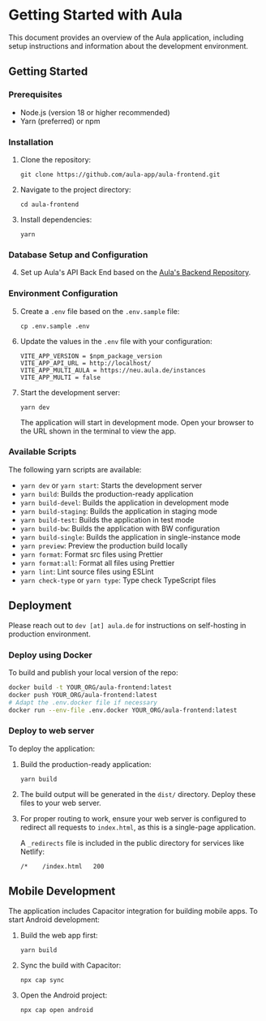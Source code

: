 # Getting Started with Aula

This document provides an overview of the Aula application, including setup instructions and information about the development environment.

## Getting Started

### Prerequisites

- Node.js (version 18 or higher recommended)
- Yarn (preferred) or npm

### Installation

1. Clone the repository:

   ```
   git clone https://github.com/aula-app/aula-frontend.git
   ```

2. Navigate to the project directory:

   ```
   cd aula-frontend
   ```

3. Install dependencies:
   ```
   yarn
   ```

### Database Setup and Configuration

4. Set up Aula's API Back End based on the [Aula's Backend Repository](https://github.com/aula-app/aula-backend).

### Environment Configuration

5. Create a `.env` file based on the `.env.sample` file:

   ```
   cp .env.sample .env
   ```

6. Update the values in the `.env` file with your configuration:

   ```
   VITE_APP_VERSION = $npm_package_version
   VITE_APP_API_URL = http://localhost/
   VITE_APP_MULTI_AULA = https://neu.aula.de/instances
   VITE_APP_MULTI = false
   ```

7. Start the development server:

   ```
   yarn dev
   ```

   The application will start in development mode. Open your browser to the URL shown in the terminal to view the app.

### Available Scripts

The following yarn scripts are available:

- `yarn dev` or `yarn start`: Starts the development server
- `yarn build`: Builds the production-ready application
- `yarn build-devel`: Builds the application in development mode
- `yarn build-staging`: Builds the application in staging mode
- `yarn build-test`: Builds the application in test mode
- `yarn build-bw`: Builds the application with BW configuration
- `yarn build-single`: Builds the application in single-instance mode
- `yarn preview`: Preview the production build locally
- `yarn format`: Format src files using Prettier
- `yarn format:all`: Format all files using Prettier
- `yarn lint`: Lint source files using ESLint
- `yarn check-type` or `yarn type`: Type check TypeScript files

## Deployment

Please reach out to `dev [at] aula.de` for instructions on self-hosting in production environment.

### Deploy using Docker

To build and publish your local version of the repo:

```bash
docker build -t YOUR_ORG/aula-frontend:latest
docker push YOUR_ORG/aula-frontend:latest
# Adapt the .env.docker file if necessary
docker run --env-file .env.docker YOUR_ORG/aula-frontend:latest
```

<!-- To run it TODO TODO @TODO: -->

### Deploy to web server

To deploy the application:

1. Build the production-ready application:

   ```
   yarn build
   ```

2. The build output will be generated in the `dist/` directory. Deploy these files to your web server.

3. For proper routing to work, ensure your web server is configured to redirect all requests to `index.html`, as this is a single-page application.

   A `_redirects` file is included in the public directory for services like Netlify:

   ```
   /*    /index.html   200
   ```

## Mobile Development

The application includes Capacitor integration for building mobile apps. To start Android development:

1. Build the web app first:

   ```
   yarn build
   ```

2. Sync the build with Capacitor:

   ```
   npx cap sync
   ```

3. Open the Android project:
   ```
   npx cap open android
   ```
